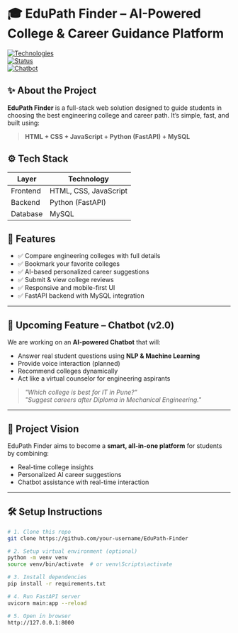 
# 🎓 EduPath Finder – AI-Powered College & Career Guidance Platform

[![Technologies](https://img.shields.io/badge/Built%20With-HTML%2FCSS%2FJS%20%7C%20Python%20%7C%20MySQL-blue?style=for-the-badge)]()  
[![Status](https://img.shields.io/badge/Version-1.0--Stable-brightgreen?style=for-the-badge)]()  
[![Chatbot](https://img.shields.io/badge/Chatbot-Working(MySQL)%20-orange?style=for-the-badge)]()


## ✨ About the Project

**EduPath Finder** is a full-stack web solution designed to guide students in choosing the best engineering college and career path. It’s simple, fast, and built using:

> **HTML + CSS + JavaScript + Python (FastAPI) + MySQL**


## ⚙️ Tech Stack

| Layer      | Technology          |
|------------|---------------------|
| Frontend   | HTML, CSS, JavaScript |
| Backend    | Python (FastAPI)     |
| Database   | MySQL                |



## 🚀 Features

- ✅ Compare engineering colleges with full details  
- ✅ Bookmark your favorite colleges  
- ✅ AI-based personalized career suggestions  
- ✅ Submit & view college reviews  
- ✅ Responsive and mobile-first UI  
- ✅ FastAPI backend with MySQL integration

---

## 🧠 Upcoming Feature – Chatbot (v2.0)

We are working on an **AI-powered Chatbot** that will:

- Answer real student questions using **NLP & Machine Learning**
- Provide voice interaction (planned)
- Recommend colleges dynamically
- Act like a virtual counselor for engineering aspirants

> *"Which college is best for IT in Pune?"*  
> *"Suggest careers after Diploma in Mechanical Engineering."*

---

## 🎯 Project Vision

EduPath Finder aims to become a **smart, all-in-one platform** for students by combining:

- Real-time college insights  
- Personalized AI career suggestions  
- Chatbot assistance with real-time interaction  

---


## 🛠️ Setup Instructions

```bash
# 1. Clone this repo
git clone https://github.com/your-username/EduPath-Finder

# 2. Setup virtual environment (optional)
python -m venv venv
source venv/bin/activate  # or venv\Scripts\activate

# 3. Install dependencies
pip install -r requirements.txt

# 4. Run FastAPI server
uvicorn main:app --reload

# 5. Open in browser
http://127.0.0.1:8000
